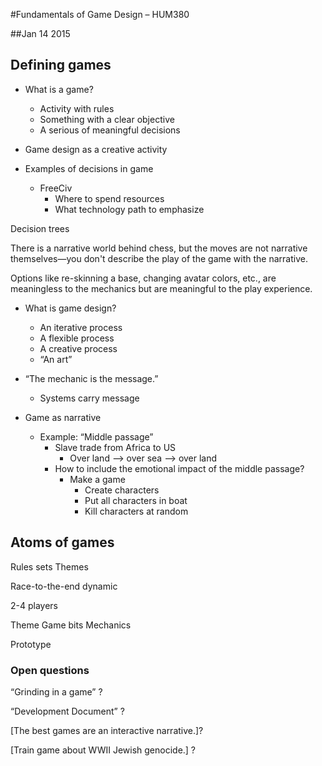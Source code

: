 #Fundamentals of Game Design &ndash; HUM380

##Jan 14 2015

## Defining games

* What is a game?
  * Activity with rules
  * Something with a clear objective
  * A serious of meaningful decisions

* Game design as a creative activity

* Examples of decisions in game
  * FreeCiv
    * Where to spend resources
    * What technology path to emphasize

Decision trees

There is a narrative world behind chess, but the moves are not narrative themselves&mdash;you don't describe the play of the game with the narrative.

Options like re-skinning a base, changing avatar colors, etc., are meaningless to the mechanics but are meaningful to the play experience.

* What is game design?
  * An iterative process
  * A flexible process
  * A creative process
  * “An art”

* “The mechanic is the message.”
  * Systems carry message

* Game as narrative
  * Example: “Middle passage”
    * Slave trade from Africa to US
      * Over land --> over sea --> over land
    * How to include the emotional impact of the middle passage?
      * Make a game
        * Create characters
        * Put all characters in boat
        * Kill characters at random



## Atoms of games

Rules sets
Themes



Race-to-the-end dynamic

2-4 players

Theme
Game bits
Mechanics


Prototype




### Open questions

“Grinding in a game” ?

“Development Document” ?

[The best games are an interactive narrative.]?

[Train game about WWII Jewish genocide.] ?















